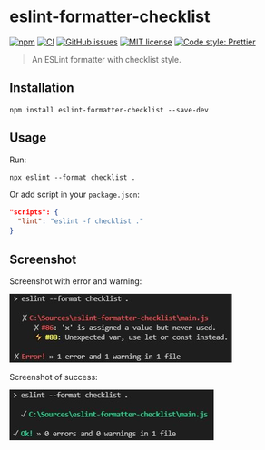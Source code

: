 # eslint-formatter-checklist

[![npm](https://img.shields.io/npm/v/eslint-formatter-checklist)](https://www.npmjs.com/package/eslint-formatter-checklist)
[![CI](https://github.com/jerone/eslint-formatter-checklist/actions/workflows/ci.yml/badge.svg)](https://github.com/jerone/eslint-formatter-checklist/actions/workflows/ci.yml)
[![GitHub issues](https://img.shields.io/github/issues/jerone/eslint-formatter-checklist)](https://github.com/jerone/eslint-formatter-checklist)
[![MIT license](https://img.shields.io/github/license/jerone/eslint-formatter-checklist)](https://opensource.org/licenses/MIT)
[![Code style: Prettier](https://img.shields.io/badge/code_style-prettier-ff69b4.svg?style=flat)](https://github.com/prettier/prettier)

> An ESLint formatter with checklist style.

## Installation

```shell
npm install eslint-formatter-checklist --save-dev
```

## Usage

Run:

```shell
npx eslint --format checklist .
```

Or add script in your `package.json`:

```json
"scripts": {
  "lint": "eslint -f checklist ."
}
```

## Screenshot

Screenshot with error and warning:

![Screenshot with error and warning](docs/screenie-error-and-warning.jpg)

Screenshot of success:

![Screenshot of success](docs/screenie-success.jpg)
